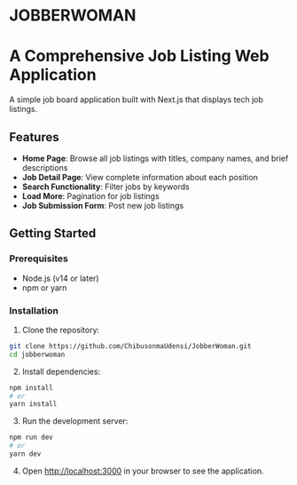 # JOBBERWOMAN
# A Comprehensive Job Listing Web Application

A simple job board application built with Next.js that displays tech job listings.

## Features

- **Home Page**: Browse all job listings with titles, company names, and brief descriptions
- **Job Detail Page**: View complete information about each position
- **Search Functionality**: Filter jobs by keywords
- **Load More**: Pagination for job listings 
- **Job Submission Form**: Post new job listings 

## Getting Started

### Prerequisites

- Node.js (v14 or later)
- npm or yarn

### Installation

1. Clone the repository:
```bash
git clone https://github.com/ChibusonmaUdensi/JobberWoman.git
cd jobberwoman
```

2. Install dependencies:
```bash
npm install
# or
yarn install
```

3. Run the development server:
```bash
npm run dev
# or
yarn dev
```

4. Open [http://localhost:3000](http://localhost:3000) in your browser to see the application.

